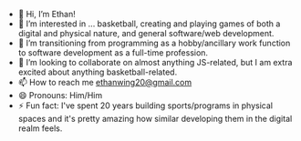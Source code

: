 - 👋 Hi, I’m Ethan!
- 👀 I’m interested in ... basketball, creating and playing games of both a digital and physical nature, and general software/web development.
- 🌱 I’m transitioning from programming as a hobby/ancillary work function to software development as a full-time profession.
- 💞️ I’m looking to collaborate on almost anything JS-related, but I am extra excited about anything basketball-related.
- 📫 How to reach me ethanwing20@gmail.com
- 😄 Pronouns: Him/Him
- ⚡ Fun fact: I've spent 20 years building sports/programs in physical spaces and it's pretty amazing how similar developing them in the digital realm feels.

